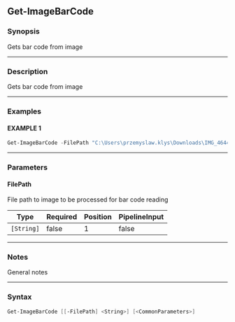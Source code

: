Get-ImageBarCode
----------------




### Synopsis
Gets bar code from image



---


### Description

Gets bar code from image



---


### Examples
#### EXAMPLE 1
```PowerShell
Get-ImageBarCode -FilePath "C:\Users\przemyslaw.klys\Downloads\IMG_4644.jpeg"
```



---


### Parameters
#### **FilePath**

File path to image to be processed for bar code reading






|Type      |Required|Position|PipelineInput|
|----------|--------|--------|-------------|
|`[String]`|false   |1       |false        |





---


### Notes
General notes



---


### Syntax
```PowerShell
Get-ImageBarCode [[-FilePath] <String>] [<CommonParameters>]
```
